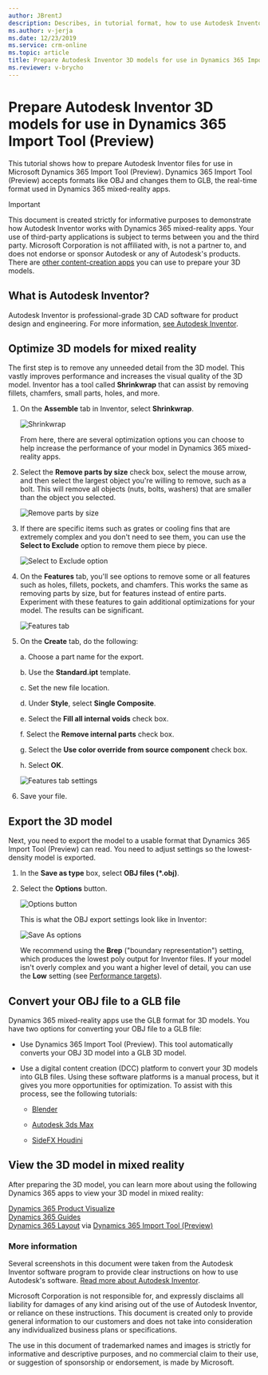 ```yaml
---
author: JBrentJ
description: Describes, in tutorial format, how to use Autodesk Inventor to prepare 3D models for use in Dynamics 365 mixed-reality apps
ms.author: v-jerja
ms.date: 12/23/2019
ms.service: crm-online
ms.topic: article
title: Prepare Autodesk Inventor 3D models for use in Dynamics 365 Import Tool (Preview)
ms.reviewer: v-brycho
---
```


# Prepare Autodesk Inventor 3D models for use in Dynamics 365 Import Tool (Preview)

This tutorial shows how to prepare Autodesk Inventor files for use in Microsoft Dynamics 365 Import Tool (Preview). Dynamics 365 Import Tool (Preview) accepts formats like OBJ and changes them to GLB, the real-time format used in Dynamics 365 mixed-reality apps.  

> [!IMPORTANT]
> This document is created strictly for informative purposes to demonstrate how Autodesk Inventor works with Dynamics 365 mixed-reality apps. Your use of third-party applications is subject to terms between you and the third party. Microsoft Corporation is not affiliated with, is not a partner to, and does not endorse or sponsor Autodesk or any of Autodesk's products. There are [other content-creation apps](convert-models.md#tools-for-exporting-cad-models) you can use to prepare your 3D models.

## What is Autodesk Inventor?

Autodesk Inventor is professional-grade 3D CAD software for product design and engineering. For more information, [see Autodesk Inventor](https://www.autodesk.com/products/inventor/overview).

## Optimize 3D models for mixed reality

The first step is to remove any unneeded detail from the 3D model. This vastly improves performance and increases the visual quality of the 3D model. Inventor has a tool called **Shrinkwrap** that can assist by removing fillets, chamfers, small parts, holes, and more.

1.	On the **Assemble** tab in Inventor, select **Shrinkwrap**.

    ![Shrinkwrap](media/inventor-shrinkwrap.PNG "Shrinkwrap")

    From here, there are several optimization options you can choose to help increase the performance of your model in Dynamics 365 mixed-reality apps.

2.	Select the **Remove parts by size** check box, select the mouse arrow, and then select the largest object you're willing to remove, such as a bolt. This will remove all objects (nuts, bolts, washers) that are smaller than the object you selected.

    ![Remove parts by size](media/inventor-remove-parts.PNG "Remove parts by size")

3.	If there are specific items such as grates or cooling fins that are extremely complex and you don't need to see them, you can use the **Select to Exclude** option to remove them piece by piece.

    ![Select to Exclude option](media/inventor-select-to-exclude.PNG "Select to Exclude option")

4.	On the **Features** tab, you'll see options to remove some or all features such as holes, fillets, pockets, and chamfers. This works the same as removing parts by size, but for features instead of entire parts. Experiment with these features to gain additional optimizations for your model. The results can be significant.

    ![Features tab](media/inventor-features-tab.PNG "Features tab")

5.	On the **Create** tab, do the following:

    a.	Choose a part name for the export.

    b.	Use the **Standard.ipt** template.

    c.	Set the new file location.

    d.	Under **Style**, select **Single Composite**.

    e.	Select the **Fill all internal voids** check box.

    f.	Select the **Remove internal parts** check box.

    g.	Select the **Use color override from source component** check box.

    h.	Select **OK**.

      ![Features tab settings](media/inventor-features-tab-settings.PNG "Features tab settings")

6.	Save your file.

## Export the 3D model

Next, you need to export the model to a usable format that Dynamics 365 Import Tool (Preview) can read. You need to adjust settings so the lowest-density model is exported.

1.	In the **Save as type** box, select **OBJ files (*.obj)**.

2.	Select the **Options** button.

    ![Options button](media/inventor-options-button.PNG "Options button")

    This is what the OBJ export settings look like in Inventor:

    ![Save As options](media/inventor-save-as-options.PNG "Save As options")

    We recommend using the **Brep** ("boundary representation") setting, which produces the lowest poly output for Inventor files. If your model isn't overly complex and you want a higher level of detail, you can use the **Low** setting (see [Performance targets](optimize-models.md#performance-targets)).

## Convert your OBJ file to a GLB file

Dynamics 365 mixed-reality apps use the GLB format for 3D models. You have two options for converting your OBJ file to a GLB file:

- Use Dynamics 365 Import Tool (Preview). This tool automatically converts your OBJ 3D model into a GLB 3D model.

- Use a digital content creation (DCC) platform to convert your 3D models into GLB files. Using these software platforms is a manual process, but it gives you more opportunities for optimization. To assist with this process, see the following tutorials:

  - [Blender](blender.md)

  - [Autodesk 3ds Max](3ds-max.md)

  - [SideFX Houdini](houdini.md)

## View the 3D model in mixed reality

After preparing the 3D model, you can learn more about using the following Dynamics 365 apps to view your 3D model in mixed reality:

[Dynamics 365 Product Visualize](../product-visualize/index.md)<br> 
[Dynamics 365 Guides](../guides/index.md)<br> 
[Dynamics 365 Layout](../layout/index.md) via [Dynamics 365 Import Tool (Preview)](import-tool.md)

### More information

Several screenshots in this document were taken from the Autodesk Inventor software program to provide clear instructions on how to use Autodesk's software.  [Read more about Autodesk Inventor](https://aka.ms/Autodesk_inventor).

Microsoft Corporation is not responsible for, and expressly disclaims all liability for damages of any kind arising out of the use of Autodesk Inventor, or reliance on these instructions. This document is created only to provide general information to our customers and does not take into consideration any individualized business plans or specifications.

The use in this document of trademarked names and images is strictly for informative and descriptive purposes, and no commercial claim to their use, or suggestion of sponsorship or endorsement, is made by Microsoft.
